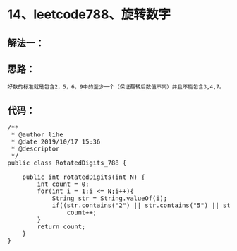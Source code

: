# 14、leetcode788、旋转数字
解法一：
--  
思路：
--
    好数的标准就是包含2，5，6，9中的至少一个（保证翻转后数值不同）并且不能包含3,4,7。    
代码： 
--
<pre>
/**
 * @author lihe
 * @date 2019/10/17 15:36
 * @descriptor
 */
public class RotatedDigits_788 {

    public int rotatedDigits(int N) {
        int count = 0;
        for(int i = 1;i <= N;i++){
            String str = String.valueOf(i);
            if((str.contains("2") || str.contains("5") || str.contains("6") || str.contains("9")) && (!str.contains("3") && !str.contains("4") && !str.contains("7")))
                count++;
        }
        return count;
    }
}
</pre>
